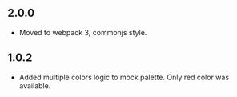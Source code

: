 ## 2.0.0
 * Moved to webpack 3, commonjs style.

## 1.0.2
 * Added multiple colors logic to mock palette. Only red color was available.